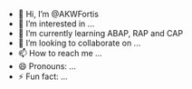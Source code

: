 - 👋 Hi, I’m @AKWFortis
- 👀 I’m interested in ...
- 🌱 I’m currently learning ABAP, RAP and CAP
- 💞️ I’m looking to collaborate on ...
- 📫 How to reach me ...
- 😄 Pronouns: ...
- ⚡ Fun fact: ...

<!---
AKWFortis/AKWFortis is a ✨ special ✨ repository because its `README.md` (this file) appears on your GitHub profile.
You can click the Preview link to take a look at your changes.
--->
